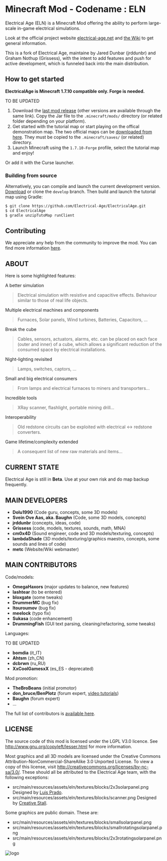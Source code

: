 # Minecraft Mod - Codename : ELN

Electrical Age (ELN) is a Minecraft Mod offering the ability to perform large-scale in-game electrical simulations.

Look at the official project website [electrical-age.net](https://electrical-age.net/) and [the Wiki](http://wiki.electrical-age.net/) to get general information.

This is a fork of Electrical Age, maintaine by Jared Dunbar (jrddunbr) and Graham Nothup (Grissess), with the intent to add features and push for active development, which is funneled back into the main distribution.

## How to get started

**ElectricalAge is Minecraft 1.7.10 compatible only. Forge is needed.**

TO BE UPDATED

1. Download the [last mod release](https://minecraft.curseforge.com/projects/electrical-age) (other versions are available through the same link). Copy the Jar file to the `.minecraft/mods/` directory (or related folder depending on your platform).
2. Get started with the tutorial map or start playing on the offical demonstration map. The two official maps can be [downloaded from here](https://github.com/Electrical-Age/ElectricalAge/releases/download/BETA-1.10/ElectricalAge_tutorialMap_BETA-1.9_r41.zip). They must be copied to the `.minecraft/saves/` (or related) directory.
3. Launch Minecraft using the `1.7.10-Forge` profile, select the tutorial map and enjoy!

Or add it with the Curse launcher.

### Building from source

Alternatively, you can compile and launch the current development version.
[Download](https://github.com/Electrical-Age/ElectricalAge/archive/develop.zip) or clone the `develop` branch. Then build and launch the tutorial map using Gradle:

```sh
$ git clone https://github.com/Electrical-Age/ElectricalAge.git
$ cd ElectricalAge
$ gradle unzipTutoMap runClient
```

## Contributing

We appreciate any help from the community to improve the mod. You can find more information [here](./CONTRIBUTING.md).

## ABOUT

Here is some highlighted features:

A better simulation
> Electrical simulation with resistive and capacitive effects. Behaviour similar to those of real life objects.

Multiple electrical machines and components
> Furnaces, Solar panels, Wind turbines, Batteries, Capacitors, ...

Break the cube
> Cables, sensors, actuators, alarms, etc. can be placed on each face (outer and inner) of a cube, which allows a significant reduction of the consumed space by electrical installations.

Night-lighting revisited
> Lamps, switches, captors, ...

Small and big electrical consumers
> From lamps and electrical furnaces to miners and transporters...

Incredible tools
> XRay scanner, flashlight, portable mining drill...

Interoperability
> Old redstone circuits can be exploited with electrical <-> redstone converters.

Game lifetime/complexity extended
> A consequent list of new raw materials and items...

## CURRENT STATE

Electrical Age is still in **Beta**.
Use at your own risk and do map backup frequently.

## MAIN DEVELOPERS

- **Dolu1990** (Code guru, concepts, some 3D models)
- **Svein Ove Aas, aka. Baughn** (Code, some 3D models, concepts)
- **jrddunbr** (concepts, ideas, code)
- **Grissess** (code, models, textures, sounds, math, MNA)
- **cm0x4D** (Sound engineer, code and 3D models/texturing, concepts)
- **lambdaShade** (3D models/texturing/graphics maestro, concepts, some sounds and lines of code)
- **metc** (Website/Wiki webmaster)

## MAIN CONTRIBUTORS

Code/models:

- **OmegaHaxors** (major updates to balance, new features)
- **lashtear** (to be entered)
- **bloxgate** (some tweaks)
- **DrummerMC** (bug fix)
- **ltouroumov** (bug fix)
- **meelock** (typo fix)
- **Sukasa** (code enhancement)
- **DrummingFish** (GUI text parsing, cleaning/refactoring, some tweaks)

Languages:

TO BE UPDATED

- **bomdia** (it_IT)
- **Ahtsm** (zh_CN)
- **dcbrwn** (ru_RU)
- **XxCoolGamesxX** (es_ES - deprecated)

Mod promotion:

- **TheBroBeans** (initial promotor)
- **don_bruce/BenPlotz** (forum expert, [video tutorials](https://www.youtube.com/channel/UCRYhOQhspQqIBvL8kiDu2Rw))
- **Baughn** (forum expert)
- ...

The full list of contributors is [available here](https://github.com/Electrical-Age/ElectricalAge/graphs/contributors).

## LICENSE

The source code of this mod is licensed under the LGPL V3.0 licence. See http://www.gnu.org/copyleft/lesser.html for more information.

Most graphics and all 3D models are licensed under the Creative Commons Attribution-NonCommercial-ShareAlike 3.0 Unported License. To view a copy of this license, visit http://creativecommons.org/licenses/by-nc-sa/3.0/. These should all be attributed to the Electrical Age team, with the following exceptions:

- src/main/resources/assets/eln/textures/blocks/2x3solarpanel.png
  Designed by [Luis Prado](https://thenounproject.com/Luis/).
- src/main/resources/assets/eln/textures/blocks/scanner.png
  Designed by [Creative Stall](https://thenounproject.com/creativestall/).

Some graphics are public domain. These are:

- src/main/resources/assets/eln/textures/blocks/smallsolarpanel.png
- src/main/resources/assets/eln/textures/blocks/smallrotatingsolarpanel.png
- src/main/resources/assets/eln/textures/blocks/2x3rotatingsolarpanel.png

![logo](https://raw.githubusercontent.com/Electrical-Age/electrical-age.github.io/master/assets/favicon.ico)
